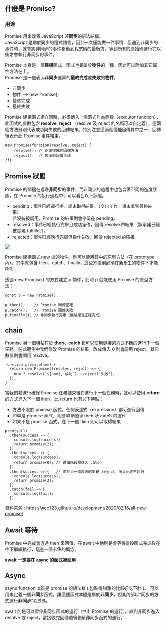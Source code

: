 ## 什麼是 Promise?

### 用途

Promise 用來改善 JavaScript **非同步**的語法結構。  
JavaScript 是屬於同步的程式語言，因此一次僅能做一件事情，但遇到非同步的事件時，就會將非同步的事件移動到程式碼的最後方，等到所有的原始碼運行完以後才會執行非同步的事件。

Promise 本身是一個**建構**函式，函式也是屬於**物件**的一種，因此可以附加其它屬性方法在上。  
Promise 是一個表示**非同步**運算的**最終完成**或**失敗**的**物件**。

- 非同步
- 物件 --> new Promise()
- 最終完成
- 最終失敗

Promise 建構函式建立同時，必須傳入一個函式作為參數（executor function），此函式的參數包含 **resolve**, **reject** （resolve 及 reject 的名稱可以自定義），這兩個方法分別代表成功與失敗的回傳結果，特別注意這兩個僅能回傳其中之一，回傳後表示此 Promise 事件結束。

```javascript=
new Promise(function(resolve, reject) {
	resolve(); // 正確完成的回傳方法
	reject();  // 失敗的回傳方法
});
```

## Promise 狀態

Promise 的關鍵在處理**非同步**的事件，而非同步的過程中也包含著不同的進度狀態，在 Promise 的執行過程中，可以看到以下狀態。

- pending：事件已經運行中，尚未取得結果。（交出工作，還未拿到最終結果）  
  若沒有被調用，Promise 的結果則會停留在 pending。
- resolved：事件已經執行完畢且成功操作，回傳 resolve 的結果（該承諾已經被實現 fulfilled）。
- rejected：事件已經執行完畢但操作失敗，回傳 rejected 的結果。

![](https://firebasestorage.googleapis.com/v0/b/casper-de5d5.appspot.com/o/images%2Fblog%2F202002%2Fimg-promise-pending.png?alt=media&token=f5a5607b-4436-44e6-ab1f-0d8dd4bf59b3)

Promise 建構函式 new 出的物件，則可以使用其中的原型方法（在 prototype 內），其中就包含 then、catch、finally，這些方法則必須在新產生的物件下才能呼叫。

透過 new Promise() 的方式建立 p 物件，此時 p 就能使用 Promise 的原型方法：

```javascript=
const p = new Promise();

p.then();    // Promise 回傳正確
p.catch();   // Promise 回傳失敗
p.finally(); // 非同步執行完畢（無論是否正確完成）
```

## chain

Promise 另一個特點在於 **then、catch** 都可以使用鏈接的方式不斷的進行下一個任務，在此範例中我們修改 Promise 的結果，改成傳入 0 則會調用 reject，其它數值則會調用 resolve。

```javascript=
function promise(num) {
  return new Promise((resolve, reject) => {
    num ? resolve(`${num}, 成功`) : reject('失敗');
  });
}
```

當我們要進行確保 Promise 任務結束後在進行下一個任務時，就可以使用 **return** 的方式進入下一個 then，此 return 也有以下特點：

- 方法不限於 promise 函式，任何表達式（expression）都可進行回傳
- 如果是 promise 函式，則會繼續遵循 then 及 catch 的運作
- 如果不是 promise 函式，在下一個 then 則可以取得結果

```javascript=
promise(1)
  .then(success => {
    console.log(success);
    return promise(2);
  })
  .then(success => {
    console.log(success);
    return promise(0); // 這個階段會進入 catch
  })
  .then(success => {   // 由於上一個階段結果是 reject，所以此段不執行
    console.log(success);
    return promise(3);
  })
  .catch(fail => {
    console.log(fail);
  })
```

資料來源 : https://wcc723.github.io/development/2020/02/16/all-new-promise/

## Await 等待

Promise 中完成會透過 then 來回傳，在 await 中他則是會等待這段函式完成後在往下繼續執行，這是一個**卡住**的概念。

**await 一定要在 async 的函式裡面用**

## Async

async function 本質是 promise 的語法糖 ( 包裝得甜甜的比較好吃下肚 )， 可以用來定義一個**非同步**函式，讓這個函式本體是屬於**非同步**，但其內部以“同步的方式運行**非同步**”程式碼。

await 則是可以暫停非同步函式的運行（中止 Promise 的運行），直到非同步進入 resolve 或 reject，當接收完回傳值後繼續非同步函式的運行。
